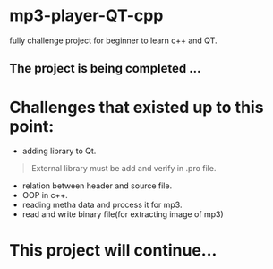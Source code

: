 # mp3-player-QT-cpp
fully challenge project for beginner to learn c++ and QT.

## The project is being completed ...

# Challenges that existed up to this point:
* adding library to Qt.
> External library must be add and verify in .pro file.
* relation between header and source file.
* OOP in c++.
* reading metha data and process it for mp3.
* read and write binary file(for extracting image of mp3)



# This project will continue...
